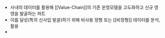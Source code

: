 - 사내의 데이터를 활용해 [[Value-Chain]]의 기존 운영모델을 고도화하고 신규 영영을 발굴하는 파트
- 이를 달성(특히 신사업 발굴)하기 위해 비사용 정형 또는 [[비정형]] 데이터를 분석, 활용
-